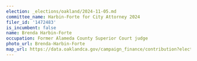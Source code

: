 ```yaml
---
election: _elections/oakland/2024-11-05.md
committee_name: Harbin-Forte for City Attorney 2024
filer_id: '1472483'
is_incumbent: false
name: Brenda Harbin-Forte
occupation: Former Alameda County Superior Court judge
photo_url: Brenda-Harbin-Forte
map_url: https://data.oaklandca.gov/campaign_finance/contribution?electionYear=2024&candidates=1472483&since=2021-07-07&until=2024-08-09
---
```

